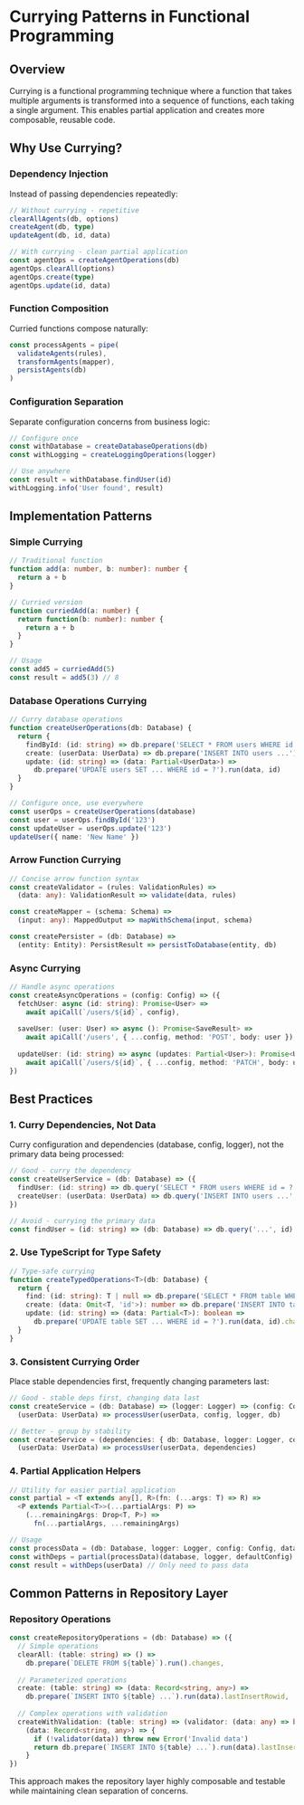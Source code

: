 # Currying Patterns in Functional Programming

## Overview

Currying is a functional programming technique where a function that takes multiple arguments is transformed into a sequence of functions, each taking a single argument. This enables partial application and creates more composable, reusable code.

## Why Use Currying?

### Dependency Injection
Instead of passing dependencies repeatedly:
```typescript
// Without currying - repetitive
clearAllAgents(db, options)
createAgent(db, type)
updateAgent(db, id, data)

// With currying - clean partial application
const agentOps = createAgentOperations(db)
agentOps.clearAll(options)
agentOps.create(type)
agentOps.update(id, data)
```

### Function Composition
Curried functions compose naturally:
```typescript
const processAgents = pipe(
  validateAgents(rules),
  transformAgents(mapper),
  persistAgents(db)
)
```

### Configuration Separation
Separate configuration concerns from business logic:
```typescript
// Configure once
const withDatabase = createDatabaseOperations(db)
const withLogging = createLoggingOperations(logger)

// Use anywhere
const result = withDatabase.findUser(id)
withLogging.info('User found', result)
```

## Implementation Patterns

### Simple Currying
```typescript
// Traditional function
function add(a: number, b: number): number {
  return a + b
}

// Curried version
function curriedAdd(a: number) {
  return function(b: number): number {
    return a + b
  }
}

// Usage
const add5 = curriedAdd(5)
const result = add5(3) // 8
```

### Database Operations Currying
```typescript
// Curry database operations
function createUserOperations(db: Database) {
  return {
    findById: (id: string) => db.prepare('SELECT * FROM users WHERE id = ?').get(id),
    create: (userData: UserData) => db.prepare('INSERT INTO users ...').run(userData),
    update: (id: string) => (data: Partial<UserData>) => 
      db.prepare('UPDATE users SET ... WHERE id = ?').run(data, id)
  }
}

// Configure once, use everywhere
const userOps = createUserOperations(database)
const user = userOps.findById('123')
const updateUser = userOps.update('123')
updateUser({ name: 'New Name' })
```

### Arrow Function Currying
```typescript
// Concise arrow function syntax
const createValidator = (rules: ValidationRules) => 
  (data: any): ValidationResult => validate(data, rules)

const createMapper = (schema: Schema) =>
  (input: any): MappedOutput => mapWithSchema(input, schema)

const createPersister = (db: Database) =>
  (entity: Entity): PersistResult => persistToDatabase(entity, db)
```

### Async Currying
```typescript
// Handle async operations
const createAsyncOperations = (config: Config) => ({
  fetchUser: async (id: string): Promise<User> => 
    await apiCall(`/users/${id}`, config),
  
  saveUser: (user: User) => async (): Promise<SaveResult> =>
    await apiCall('/users', { ...config, method: 'POST', body: user }),
    
  updateUser: (id: string) => async (updates: Partial<User>): Promise<User> =>
    await apiCall(`/users/${id}`, { ...config, method: 'PATCH', body: updates })
})
```

## Best Practices

### 1. Curry Dependencies, Not Data
Curry configuration and dependencies (database, config, logger), not the primary data being processed:

```typescript
// Good - curry the dependency
const createUserService = (db: Database) => ({
  findUser: (id: string) => db.query('SELECT * FROM users WHERE id = ?', id),
  createUser: (userData: UserData) => db.query('INSERT INTO users ...', userData)
})

// Avoid - currying the primary data
const findUser = (id: string) => (db: Database) => db.query('...', id)
```

### 2. Use TypeScript for Type Safety
```typescript
// Type-safe currying
function createTypedOperations<T>(db: Database) {
  return {
    find: (id: string): T | null => db.prepare('SELECT * FROM table WHERE id = ?').get(id) as T,
    create: (data: Omit<T, 'id'>): number => db.prepare('INSERT INTO table ...').run(data).lastInsertRowid,
    update: (id: string) => (data: Partial<T>): boolean => 
      db.prepare('UPDATE table SET ... WHERE id = ?').run(data, id).changes > 0
  }
}
```

### 3. Consistent Currying Order
Place stable dependencies first, frequently changing parameters last:

```typescript
// Good - stable deps first, changing data last
const createService = (db: Database) => (logger: Logger) => (config: Config) =>
  (userData: UserData) => processUser(userData, config, logger, db)

// Better - group by stability
const createService = (dependencies: { db: Database, logger: Logger, config: Config }) =>
  (userData: UserData) => processUser(userData, dependencies)
```

### 4. Partial Application Helpers
```typescript
// Utility for easier partial application
const partial = <T extends any[], R>(fn: (...args: T) => R) =>
  <P extends Partial<T>>(...partialArgs: P) =>
    (...remainingArgs: Drop<T, P>) =>
      fn(...partialArgs, ...remainingArgs)

// Usage
const processData = (db: Database, logger: Logger, config: Config, data: Data) => { /* ... */ }
const withDeps = partial(processData)(database, logger, defaultConfig)
const result = withDeps(userData) // Only need to pass data
```

## Common Patterns in Repository Layer

### Repository Operations
```typescript
const createRepositoryOperations = (db: Database) => ({
  // Simple operations
  clearAll: (table: string) => () => 
    db.prepare(`DELETE FROM ${table}`).run().changes,
    
  // Parameterized operations  
  create: (table: string) => (data: Record<string, any>) =>
    db.prepare(`INSERT INTO ${table} ...`).run(data).lastInsertRowid,
    
  // Complex operations with validation
  createWithValidation: (table: string) => (validator: (data: any) => boolean) => 
    (data: Record<string, any>) => {
      if (!validator(data)) throw new Error('Invalid data')
      return db.prepare(`INSERT INTO ${table} ...`).run(data).lastInsertRowid
    }
})
```

This approach makes the repository layer highly composable and testable while maintaining clean separation of concerns.